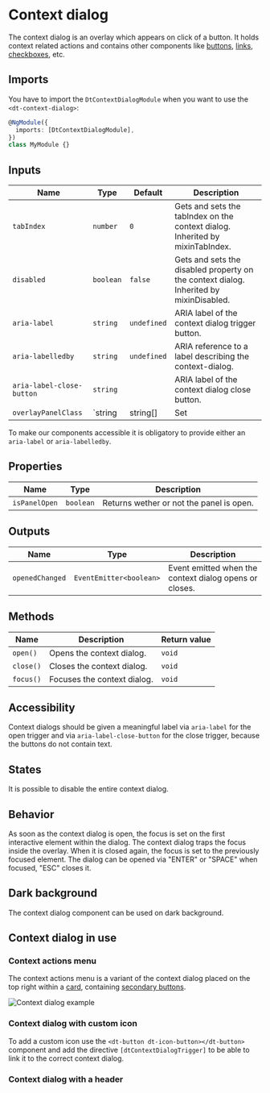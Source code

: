 # Context dialog

The context dialog is an overlay which appears on click of a button. It holds
context related actions and contains other components like
[buttons](/components/button), [links](/resources/font#links),
[checkboxes](/components/checkbox), etc.

<ba-live-example name="ContextDialogDefaultExample"></ba-live-example>

## Imports

You have to import the `DtContextDialogModule` when you want to use the
`<dt-context-dialog>`:

```typescript
@NgModule({
  imports: [DtContextDialogModule],
})
class MyModule {}
```

## Inputs

| Name                      | Type                                                       | Default     | Description                                                                                             |
| ------------------------- | ---------------------------------------------------------- | ----------- | ------------------------------------------------------------------------------------------------------- |
| `tabIndex`                | `number`                                                   | `0`         | Gets and sets the tabIndex on the context dialog. Inherited by mixinTabIndex.                           |
| `disabled`                | `boolean`                                                  | `false`     | Gets and sets the disabled property on the context dialog. Inherited by mixinDisabled.                  |
| `aria-label`              | `string`                                                   | `undefined` | ARIA label of the context dialog trigger button.                                                        |
| `aria-labelledby`         | `string`                                                   | `undefined` | ARIA reference to a label describing the context-dialog.                                                |
| `aria-label-close-button` | `string`                                                   |             | ARIA label of the context dialog close button.                                                          |
| `overlayPanelClass`       | `string | string[] | Set<string> | { [key: string]: any }` |             | Custom css classes to add to the overlay panel element. Can be used to scope styling within the overlay |

To make our components accessible it is obligatory to provide either an
`aria-label` or `aria-labelledby`.

## Properties

| Name          | Type      | Description                              |
| ------------- | --------- | ---------------------------------------- |
| `isPanelOpen` | `boolean` | Returns wether or not the panel is open. |

## Outputs

| Name            | Type                    | Description                                            |
| --------------- | ----------------------- | ------------------------------------------------------ |
| `openedChanged` | `EventEmitter<boolean>` | Event emitted when the context dialog opens or closes. |

## Methods

| Name      | Description                 | Return value |
| --------- | --------------------------- | ------------ |
| `open()`  | Opens the context dialog.   | `void`       |
| `close()` | Closes the context dialog.  | `void`       |
| `focus()` | Focuses the context dialog. | `void`       |

## Accessibility

Context dialogs should be given a meaningful label via `aria-label` for the open
trigger and via `aria-label-close-button` for the close trigger, because the
buttons do not contain text.

## States

It is possible to disable the entire context dialog.

<ba-live-example name="ContextDialogInteractiveExample"></ba-live-example>

## Behavior

As soon as the context dialog is open, the focus is set on the first interactive
element within the dialog. The context dialog traps the focus inside the
overlay. When it is closed again, the focus is set to the previously focused
element. The dialog can be opened via "ENTER" or "SPACE" when focused, "ESC"
closes it.

<ba-live-example name="ContextDialogPreviousFocusExample"></ba-live-example>

## Dark background

The context dialog component can be used on dark background.

<ba-live-example name="ContextDialogDarkExample" themedark="true"></ba-live-example>

## Context dialog in use

### Context actions menu

The context actions menu is a variant of the context dialog placed on the top
right within a [card](/components/card), containing
[secondary buttons](/components/button).

![Context dialog example](https://d24pvdz4mvzd04.cloudfront.net/test/context-dialog-example-100-4075494172.png)

### Context dialog with custom icon

To add a custom icon use the `<dt-button dt-icon-button></dt-button>` component
and add the directive `[dtContextDialogTrigger]` to be able to link it to the
correct context dialog.

<ba-live-example name="ContextDialogCustomIconExample"></ba-live-example>

### Context dialog with a header

<ba-live-example name="ContextDialogHeaderExample"></ba-live-example>
